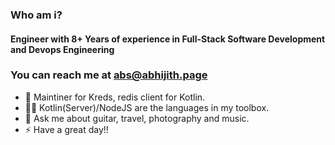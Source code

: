 <!--
**crackthecodeabhi/crackthecodeabhi** is a ✨ _special_ ✨ repository because its `README.md` (this file) appears on your GitHub profile.
-->

### Who am i?
#### Engineer with 8+ Years of experience in Full-Stack Software Development and Devops Engineering

### You can reach me at abs@abhijith.page 

- 🔭 Maintiner for Kreds, redis client for Kotlin.
- ✍🏻 Kotlin(Server)/NodeJS are the languages in my toolbox.
- 💬 Ask me about guitar, travel, photography and music.
- ⚡ Have a great day!!

